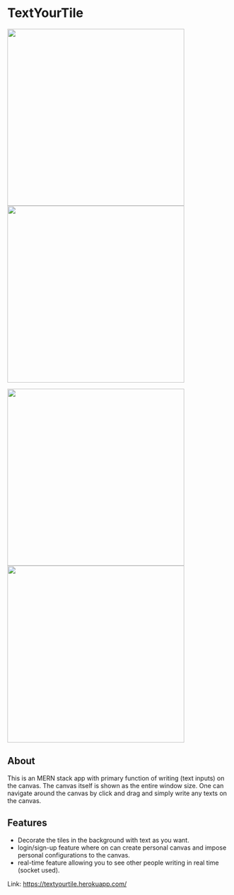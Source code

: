 # TextYourTile

<p float="left">
  <img src="https://i.imgur.com/3NUr5pg.png" width=400 height=400>
  <img src="https://i.imgur.com/QDWPB3R.png" width=400 height=400>
<p>

<p float="left">
  <img src="https://i.imgur.com/pTS9ZKQ.png" width=400 height=400>
  <img src="https://i.imgur.com/WaXZlkt.png" width=400 height=400>
<p>

## About

This is an MERN stack app with primary function of writing (text inputs) on the canvas. The canvas itself is shown as the entire window size. One can navigate around the canvas by click and drag and simply write any texts on the canvas. 

## Features
  - Decorate the tiles in the background with text as you want.
  - login/sign-up feature where on can create personal canvas and impose personal configurations to the canvas. 
  - real-time feature allowing you to see other people writing in real time (socket used).






Link: https://textyourtile.herokuapp.com/

